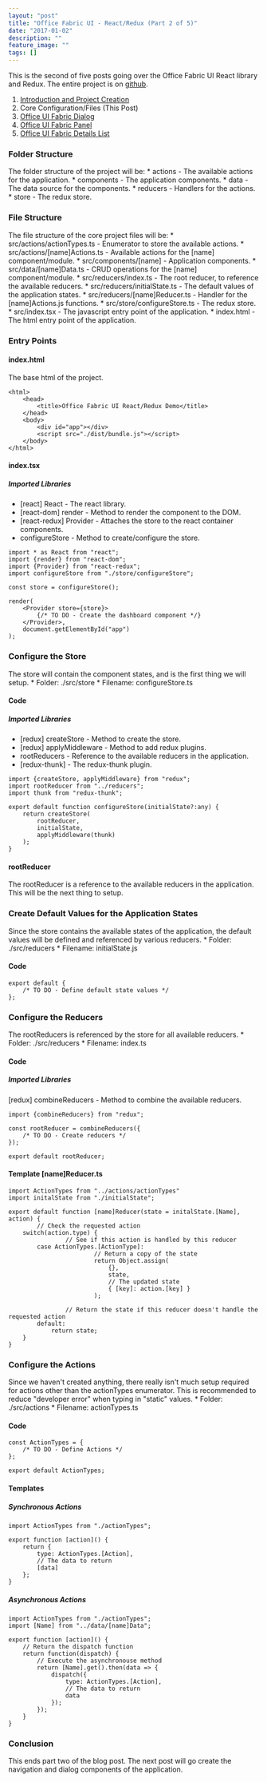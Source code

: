 ```yaml
---
layout: "post"
title: "Office Fabric UI - React/Redux (Part 2 of 5)"
date: "2017-01-02"
description: ""
feature_image: ""
tags: []
---
```


This is the second of five posts going over the Office Fabric UI React library and Redux. The entire project is on [github](https://github.com/gunjandatta/sprest-fabric-react-redux).

<!--more-->

1. [Introduction and Project Creation](http://dattabase.com/office-fabric-ui-reactredux-part-1-5/)
2. Core Configuration/Files (This Post)
3. [Office UI Fabric Dialog](http://dattabase.com/office-fabric-ui-reactredux-part-3-5/)
4. [Office UI Fabric Panel](http://dattabase.com/office-fabric-ui-reactredux-part-4-5/)
5. [Office UI Fabric Details List](http://dattabase.com/office-fabric-ui-reactredux-part-5-5/)

### Folder Structure

The folder structure of the project will be: \* actions - The available actions for the application. \* components - The application components. \* data - The data source for the components. \* reducers - Handlers for the actions. \* store - The redux store.

### File Structure

The file structure of the core project files will be: \* src/actions/actionTypes.ts - Enumerator to store the available actions. \* src/actions/\[name\]Actions.ts - Available actions for the \[name\] component/module. \* src/components/\[name\] - Application components. \* src/data/\[name\]Data.ts - CRUD operations for the \[name\] component/module. \* src/reducers/index.ts - The root reducer, to reference the available reducers. \* src/reducers/initialState.ts - The default values of the application states. \* src/reducers/\[name\]Reducer.ts - Handler for the \[name\]Actions.js functions. \* src/store/configureStore.ts - The redux store. \* src/index.tsx - The javascript entry point of the application. \* index.html - The html entry point of the application.

### Entry Points

#### index.html

The base html of the project.

```
<html>
    <head>
        <title>Office Fabric UI React/Redux Demo</title>
    </head>
    <body>
        <div id="app"></div>
        <script src="./dist/bundle.js"></script>
    </body>
</html>

```

#### index.tsx

##### Imported Libraries

- \[react\] React - The react library.
- \[react-dom\] render - Method to render the component to the DOM.
- \[react-redux\] Provider - Attaches the store to the react container components.
- configureStore - Method to create/configure the store.

```
import * as React from "react";
import {render} from "react-dom";
import {Provider} from "react-redux";
import configureStore from "./store/configureStore";

const store = configureStore();

render(
    <Provider store={store}>
        {/* TO DO - Create the dashboard component */}
    </Provider>,
    document.getElementById("app")
);

```

### Configure the Store

The store will contain the component states, and is the first thing we will setup. \* Folder: ./src/store \* Filename: configureStore.ts

#### Code

##### Imported Libraries

- \[redux\] createStore - Method to create the store.
- \[redux\] applyMiddleware - Method to add redux plugins.
- rootReducers - Reference to the available reducers in the application.
- \[redux-thunk\] - The redux-thunk plugin.

```
import {createStore, applyMiddleware} from "redux";
import rootReducer from "../reducers";
import thunk from "redux-thunk";

export default function configureStore(initialState?:any) {
    return createStore(
        rootReducer,
        initialState,
        applyMiddleware(thunk)
    );
}

```

#### rootReducer

The rootReducer is a reference to the available reducers in the application. This will be the next thing to setup.

### Create Default Values for the Application States

Since the store contains the available states of the application, the default values will be defined and referenced by various reducers. \* Folder: ./src/reducers \* Filename: initialState.js

#### Code

```
export default {
    /* TO DO - Define default state values */
};

```

### Configure the Reducers

The rootReducers is referenced by the store for all available reducers. \* Folder: ./src/reducers \* Filename: index.ts

#### Code

##### Imported Libraries

\[redux\] combineReducers - Method to combine the available reducers.

```
import {combineReducers} from "redux";

const rootReducer = combineReducers({
    /* TO DO - Create reducers */
});

export default rootReducer;

```

#### Template \[name\]Reducer.ts

```
import ActionTypes from "../actions/actionTypes"
import initalState from "./initialState";

export default function [name]Reducer(state = initalState.[Name], action) {
        // Check the requested action
    switch(action.type) {
                // See if this action is handled by this reducer
        case ActionTypes.[ActionType]:
                        // Return a copy of the state
                        return Object.assign(
                            {},
                            state,
                            // The updated state
                            { [key]: action.[key] }
                        );

                // Return the state if this reducer doesn't handle the requested action
        default:
            return state;
    }
}

```

### Configure the Actions

Since we haven't created anything, there really isn't much setup required for actions other than the actionTypes enumerator. This is recommended to reduce "developer error" when typing in "static" values. \* Folder: ./src/actions \* Filename: actionTypes.ts

#### Code

```
const ActionTypes = {
    /* TO DO - Define Actions */
};

export default ActionTypes;

```

#### Templates

##### Synchronous Actions

```
import ActionTypes from "./actionTypes";

export function [action]() {
    return {
        type: ActionTypes.[Action],
        // The data to return
        [data]
    };
}

```

##### Asynchronous Actions

```
import ActionTypes from "./actionTypes";
import [Name] from "../data/[name]Data";

export function [action]() {
    // Return the dispatch function
    return function(dispatch) {
        // Execute the asynchronouse method
        return [Name].get().then(data => {
            dispatch({
                type: ActionTypes.[Action],
                // The data to return
                data
            });
        });
    }
}

```

### Conclusion

This ends part two of the blog post. The next post will go create the navigation and dialog components of the application.
